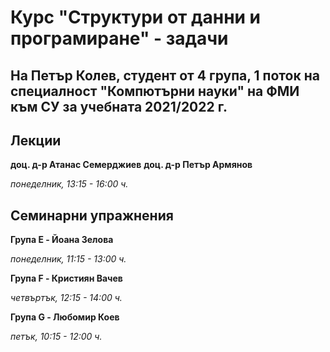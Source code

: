 # Курс "Структури от данни и програмиране" - задачи
## На Петър Колев, студент от 4 група, 1 поток на специалност "Компютърни науки" на ФМИ към СУ за учебната 2021/2022 г.

## Лекции 
**доц. д-р Атанас Семерджиев**
**доц. д-р Петър Армянов**

*понеделник, 13:15 - 16:00 ч.*

## Семинарни упражнения
**Група E - Йоана Зелова**

*понеделник, 11:15 - 13:00 ч.*


**Група F - Кристиян Вачев**

*четвъртък, 12:15 - 14:00 ч.*


**Група G - Любомир Коев**

*петък, 10:15 - 12:00 ч.*
